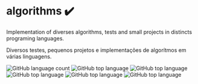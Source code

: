 # algorithms :heavy_check_mark:

Implementation of diverses algorithms, tests and small projects in distincts programing languages.

Diversos testes, pequenos projetos e implementações de algorítmos em várias linguagens.


![GitHub language count](https://img.shields.io/github/languages/count/GustavoAdolfo/algorithms?style=plastic)
![GitHub top language](https://img.shields.io/github/languages/top/GustavoAdolfo/algorithms?style=plastic)
![GitHub top language](https://img.shields.io/github/repo-size/GustavoAdolfo/algorithms?style=plastic)
![GitHub top language](https://img.shields.io/github/last-commit/GustavoAdolfo/algorithms?style=plastic)
![GitHub top language](https://img.shields.io/badge/made%20by-GustavoAdolfo-%20?style=plastic)
![GitHub top language](https://img.shields.io/github/license/GustavoAdolfo/algorithms?style=plastic)
